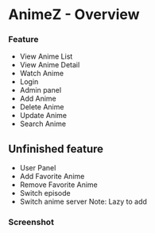 # AnimeZ - Overview

### Feature
* View Anime List
* View Anime Detail
* Watch Anime
* Login
* Admin panel
* Add Anime
* Delete Anime
* Update Anime
* Search Anime


## Unfinished feature
* User Panel
* Add Favorite Anime
* Remove Favorite Anime
* Switch episode
* Switch anime server
Note: Lazy to add

### Screenshot

